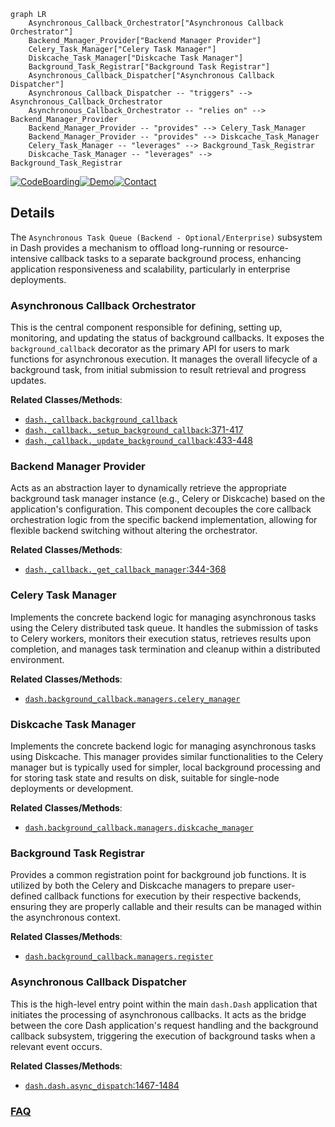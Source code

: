 ```mermaid
graph LR
    Asynchronous_Callback_Orchestrator["Asynchronous Callback Orchestrator"]
    Backend_Manager_Provider["Backend Manager Provider"]
    Celery_Task_Manager["Celery Task Manager"]
    Diskcache_Task_Manager["Diskcache Task Manager"]
    Background_Task_Registrar["Background Task Registrar"]
    Asynchronous_Callback_Dispatcher["Asynchronous Callback Dispatcher"]
    Asynchronous_Callback_Dispatcher -- "triggers" --> Asynchronous_Callback_Orchestrator
    Asynchronous_Callback_Orchestrator -- "relies on" --> Backend_Manager_Provider
    Backend_Manager_Provider -- "provides" --> Celery_Task_Manager
    Backend_Manager_Provider -- "provides" --> Diskcache_Task_Manager
    Celery_Task_Manager -- "leverages" --> Background_Task_Registrar
    Diskcache_Task_Manager -- "leverages" --> Background_Task_Registrar
```

[![CodeBoarding](https://img.shields.io/badge/Generated%20by-CodeBoarding-9cf?style=flat-square)](https://github.com/CodeBoarding/GeneratedOnBoardings)[![Demo](https://img.shields.io/badge/Try%20our-Demo-blue?style=flat-square)](https://www.codeboarding.org/demo)[![Contact](https://img.shields.io/badge/Contact%20us%20-%20contact@codeboarding.org-lightgrey?style=flat-square)](mailto:contact@codeboarding.org)

## Details

The `Asynchronous Task Queue (Backend - Optional/Enterprise)` subsystem in Dash provides a mechanism to offload long-running or resource-intensive callback tasks to a separate background process, enhancing application responsiveness and scalability, particularly in enterprise deployments.

### Asynchronous Callback Orchestrator
This is the central component responsible for defining, setting up, monitoring, and updating the status of background callbacks. It exposes the `background_callback` decorator as the primary API for users to mark functions for asynchronous execution. It manages the overall lifecycle of a background task, from initial submission to result retrieval and progress updates.


**Related Classes/Methods**:

- <a href="https://github.com/plotly/dash/blob/dev/dash/_callback.py" target="_blank" rel="noopener noreferrer">`dash._callback.background_callback`</a>
- <a href="https://github.com/plotly/dash/blob/dev/dash/_callback.py#L371-L417" target="_blank" rel="noopener noreferrer">`dash._callback._setup_background_callback`:371-417</a>
- <a href="https://github.com/plotly/dash/blob/dev/dash/_callback.py#L433-L448" target="_blank" rel="noopener noreferrer">`dash._callback._update_background_callback`:433-448</a>


### Backend Manager Provider
Acts as an abstraction layer to dynamically retrieve the appropriate background task manager instance (e.g., Celery or Diskcache) based on the application's configuration. This component decouples the core callback orchestration logic from the specific backend implementation, allowing for flexible backend switching without altering the orchestrator.


**Related Classes/Methods**:

- <a href="https://github.com/plotly/dash/blob/dev/dash/_callback.py#L344-L368" target="_blank" rel="noopener noreferrer">`dash._callback._get_callback_manager`:344-368</a>


### Celery Task Manager
Implements the concrete backend logic for managing asynchronous tasks using the Celery distributed task queue. It handles the submission of tasks to Celery workers, monitors their execution status, retrieves results upon completion, and manages task termination and cleanup within a distributed environment.


**Related Classes/Methods**:

- <a href="https://github.com/plotly/dash/blob/dev/dash/background_callback/managers/celery_manager.py" target="_blank" rel="noopener noreferrer">`dash.background_callback.managers.celery_manager`</a>


### Diskcache Task Manager
Implements the concrete backend logic for managing asynchronous tasks using Diskcache. This manager provides similar functionalities to the Celery manager but is typically used for simpler, local background processing and for storing task state and results on disk, suitable for single-node deployments or development.


**Related Classes/Methods**:

- <a href="https://github.com/plotly/dash/blob/dev/dash/background_callback/managers/diskcache_manager.py" target="_blank" rel="noopener noreferrer">`dash.background_callback.managers.diskcache_manager`</a>


### Background Task Registrar
Provides a common registration point for background job functions. It is utilized by both the Celery and Diskcache managers to prepare user-defined callback functions for execution by their respective backends, ensuring they are properly callable and their results can be managed within the asynchronous context.


**Related Classes/Methods**:

- <a href="https://github.com/plotly/dash/blob/dev/dash/background_callback/managers/__init__.py" target="_blank" rel="noopener noreferrer">`dash.background_callback.managers.register`</a>


### Asynchronous Callback Dispatcher
This is the high-level entry point within the main `dash.Dash` application that initiates the processing of asynchronous callbacks. It acts as the bridge between the core Dash application's request handling and the background callback subsystem, triggering the execution of background tasks when a relevant event occurs.


**Related Classes/Methods**:

- <a href="https://github.com/plotly/dash/blob/dev/dash/dash.py#L1467-L1484" target="_blank" rel="noopener noreferrer">`dash.dash.async_dispatch`:1467-1484</a>




### [FAQ](https://github.com/CodeBoarding/GeneratedOnBoardings/tree/main?tab=readme-ov-file#faq)